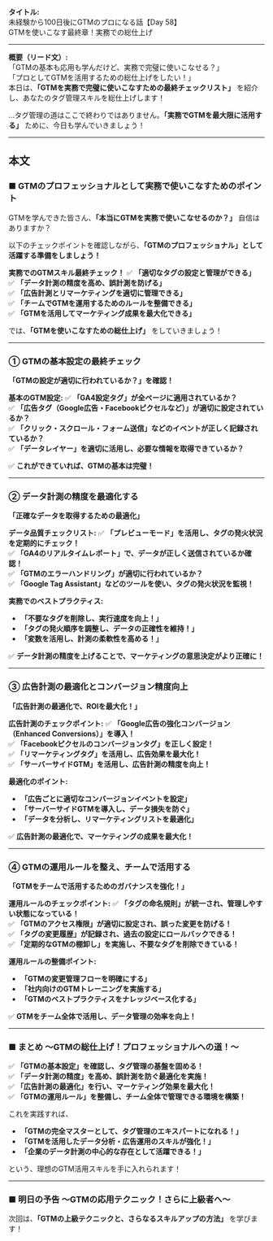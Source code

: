 **タイトル:**  
未経験から100日後にGTMのプロになる話【Day 58】  
GTMを使いこなす最終章！実務での総仕上げ

---

**概要（リード文）:**  
「GTMの基本も応用も学んだけど、実務で完璧に使いこなせる？」  
「プロとしてGTMを活用するための総仕上げをしたい！」  
本日は、**「GTMを実務で完璧に使いこなすための最終チェックリスト」** を紹介し、あなたのタグ管理スキルを総仕上げします！

…タグ管理の道はここで終わりではありません。**「実務でGTMを最大限に活用する」** ために、今日も学んでいきましょう！

---

## **本文**

### ■ GTMのプロフェッショナルとして実務で使いこなすためのポイント

GTMを学んできた皆さん、**「本当にGTMを実務で使いこなせるのか？」** 自信はありますか？

以下のチェックポイントを確認しながら、**「GTMのプロフェッショナル」として活躍する準備をしましょう！**

 **実務でのGTMスキル最終チェック！**
✅ **「適切なタグの設定と管理ができる」**  
✅ **「データ計測の精度を高め、誤計測を防げる」**  
✅ **「広告計測とリマーケティングを適切に管理できる」**  
✅ **「チームでGTMを運用するためのルールを整備できる」**  
✅ **「GTMを活用してマーケティング成果を最大化できる」**  

では、**「GTMを使いこなすための総仕上げ」** をしていきましょう！

---

### **① GTMの基本設定の最終チェック**

 **「GTMの設定が適切に行われているか？」を確認！**

 **基本のGTM設定:**
✅ **「GA4設定タグ」が全ページに適用されているか？**  
✅ **「広告タグ（Google広告・Facebookピクセルなど）」が適切に設定されているか？**  
✅ **「クリック・スクロール・フォーム送信」などのイベントが正しく記録されているか？**  
✅ **「データレイヤー」を適切に活用し、必要な情報を取得できているか？**  

✅ **これができていれば、GTMの基本は完璧！**

---

### **② データ計測の精度を最適化する**

 **「正確なデータを取得するための最適化」**

 **データ品質チェックリスト:**
✅ **「プレビューモード」を活用し、タグの発火状況を定期的にチェック！**  
✅ **「GA4のリアルタイムレポート」で、データが正しく送信されているか確認！**  
✅ **「GTMのエラーハンドリング」が適切に行われているか？**  
✅ **「Google Tag Assistant」などのツールを使い、タグの発火状況を監視！**  

 **実務でのベストプラクティス:**
- **「不要なタグを削除し、実行速度を向上！」**
- **「タグの発火順序を調整し、データの正確性を維持！」**
- **「変数を活用し、計測の柔軟性を高める！」**

✅ **データ計測の精度を上げることで、マーケティングの意思決定がより正確に！**

---

### **③ 広告計測の最適化とコンバージョン精度向上**

 **「広告計測の最適化で、ROIを最大化！」**

 **広告計測のチェックポイント:**
✅ **「Google広告の強化コンバージョン（Enhanced Conversions）」を導入！**  
✅ **「Facebookピクセルのコンバージョンタグ」を正しく設定！**  
✅ **「リマーケティングタグ」を活用し、広告効果を最大化！**  
✅ **「サーバーサイドGTM」を活用し、広告計測の精度を向上！**  

 **最適化のポイント:**
- **「広告ごとに適切なコンバージョンイベントを設定」**
- **「サーバーサイドGTMを導入し、データ損失を防ぐ」**
- **「データを分析し、リマーケティングリストを最適化」**

✅ **広告計測の最適化で、マーケティングの成果を最大化！**

---

### **④ GTMの運用ルールを整え、チームで活用する**

 **「GTMをチームで活用するためのガバナンスを強化！」**

 **運用ルールのチェックポイント:**
✅ **「タグの命名規則」が統一され、管理しやすい状態になっている！**  
✅ **「GTMのアクセス権限」が適切に設定され、誤った変更を防げる！**  
✅ **「タグの変更履歴」が記録され、過去の設定にロールバックできる！**  
✅ **「定期的なGTMの棚卸し」を実施し、不要なタグを削除できている！**  

 **運用ルールの整備ポイント:**
- **「GTMの変更管理フローを明確にする」**
- **「社内向けのGTMトレーニングを実施する」**
- **「GTMのベストプラクティスをナレッジベース化する」**

✅ **GTMをチーム全体で活用し、データ管理の効率を向上！**

---

### **■ まとめ 〜GTMの総仕上げ！プロフェッショナルへの道！〜**

✅ **「GTMの基本設定」を確認し、タグ管理の基盤を固める！**  
✅ **「データ計測の精度」を高め、誤計測を防ぐ最適化を実施！**  
✅ **「広告計測の最適化」を行い、マーケティング効果を最大化！**  
✅ **「GTMの運用ルール」を整備し、チーム全体で管理できる環境を構築！**  

これを実践すれば、
- **「GTMの完全マスターとして、タグ管理のエキスパートになれる！」**
- **「GTMを活用したデータ分析・広告運用のスキルが強化！」**
- **「企業のデータ計測の中心的な存在として活躍できる！」**

という、理想のGTM活用スキルを手に入れられます！

---

### **■ 明日の予告 〜GTMの応用テクニック！さらに上級者へ〜**

次回は、**「GTMの上級テクニックと、さらなるスキルアップの方法」** を学びます！

